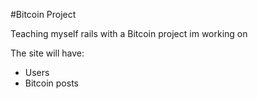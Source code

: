 #Bitcoin Project  

Teaching myself rails with a Bitcoin project im working on

The site will have:  

- Users 
- Bitcoin posts


